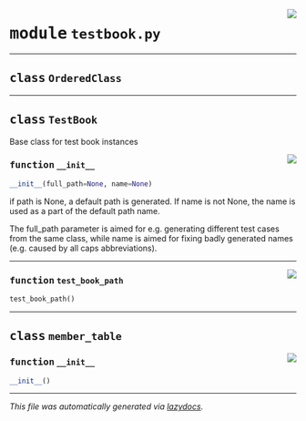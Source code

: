 <!-- markdownlint-disable -->

<a href="../booktest/testbook.py#L0"><img align="right" style="float:right;" src="https://img.shields.io/badge/-source-cccccc?style=flat-square"></a>

# <kbd>module</kbd> `testbook.py`






---

## <kbd>class</kbd> `OrderedClass`








---

## <kbd>class</kbd> `TestBook`
Base class for test book instances 

<a href="../booktest/testbook.py#L57"><img align="right" style="float:right;" src="https://img.shields.io/badge/-source-cccccc?style=flat-square"></a>

### <kbd>function</kbd> `__init__`

```python
__init__(full_path=None, name=None)
```

if path is None, a default path is generated. If name is not None, the name is used as a part of the default path name. 

The full_path parameter is aimed for e.g. generating different test cases from the same class, while name is aimed for fixing badly generated names (e.g. caused by all caps abbreviations). 




---

<a href="../booktest/testbook.py#L86"><img align="right" style="float:right;" src="https://img.shields.io/badge/-source-cccccc?style=flat-square"></a>

### <kbd>function</kbd> `test_book_path`

```python
test_book_path()
```






---

## <kbd>class</kbd> `member_table`




<a href="../booktest/testbook.py#L15"><img align="right" style="float:right;" src="https://img.shields.io/badge/-source-cccccc?style=flat-square"></a>

### <kbd>function</kbd> `__init__`

```python
__init__()
```











---

_This file was automatically generated via [lazydocs](https://github.com/ml-tooling/lazydocs)._
